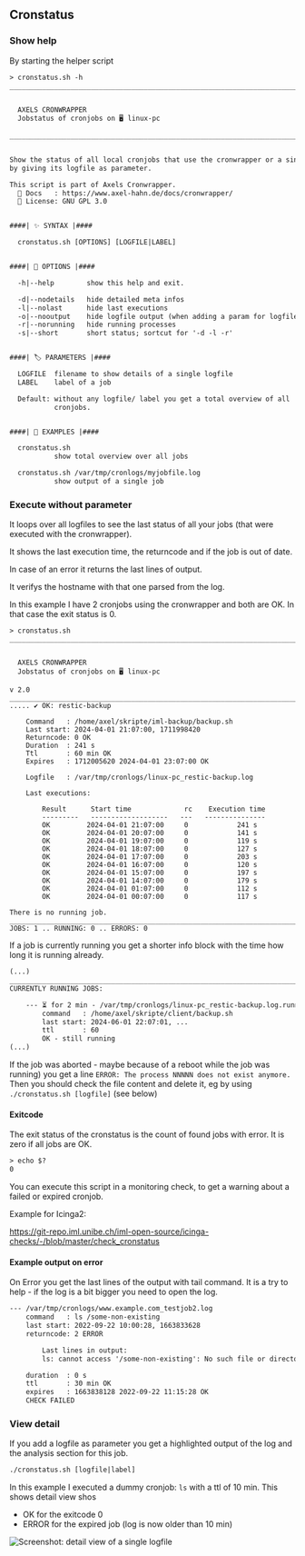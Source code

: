 ## Cronstatus

### Show help

By starting the helper script 

```txt
> cronstatus.sh -h
______________________________________________________________________________


  AXELS CRONWRAPPER
  Jobstatus of cronjobs on 🖥 linux-pc
                                                                         v 2.0
______________________________________________________________________________


Show the status of all local cronjobs that use the cronwrapper or a single job
by giving its logfile as parameter.

This script is part of Axels Cronwrapper.
  📗 Docs   : https://www.axel-hahn.de/docs/cronwrapper/
  📜 License: GNU GPL 3.0


####| ✨ SYNTAX |####

  cronstatus.sh [OPTIONS] [LOGFILE|LABEL]


####| 🔧 OPTIONS |####

  -h|--help        show this help and exit.

  -d|--nodetails   hide detailed meta infos
  -l|--nolast      hide last executions
  -o|--nooutput    hide logfile output (when adding a param for logfile|label)
  -r|--norunning   hide running processes
  -s|--short       short status; sortcut for '-d -l -r'


####| 🏷 PARAMETERS |####

  LOGFILE  filename to show details of a single logfile
  LABEL    label of a job

  Default: without any logfile/ label you get a total overview of all
           cronjobs.


####| 🧩 EXAMPLES |####

  cronstatus.sh
           show total overview over all jobs

  cronstatus.sh /var/tmp/cronlogs/myjobfile.log
           show output of a single job

```

### Execute without parameter

It loops over all logfiles to see the last status of all your jobs (that were executed with the cronwrapper).

It shows the last execution time, the returncode and if the job is out of date.

In case of an error it returns the last lines of output.

It verifys the hostname with that one parsed from the log.

In this example I have 2 cronjobs using the cronwrapper and both are OK. In that case the exit status is 0.

```text
> cronstatus.sh 
______________________________________________________________________________


  AXELS CRONWRAPPER
  Jobstatus of cronjobs on 🖥 linux-pc
                                                                         v 2.0
______________________________________________________________________________
..... ✔ OK: restic-backup

    Command   : /home/axel/skripte/iml-backup/backup.sh
    Last start: 2024-04-01 21:07:00, 1711998420
    Returncode: 0 OK
    Duration  : 241 s
    Ttl       : 60 min OK
    Expires   : 1712005620 2024-04-01 23:07:00 OK

    Logfile   : /var/tmp/cronlogs/linux-pc_restic-backup.log

    Last executions:

        Result      Start time             rc    Execution time
        ---------   -------------------   ---   ---------------
        OK         2024-04-01 21:07:00     0            241 s
        OK         2024-04-01 20:07:00     0            141 s
        OK         2024-04-01 19:07:00     0            119 s
        OK         2024-04-01 18:07:00     0            127 s
        OK         2024-04-01 17:07:00     0            203 s
        OK         2024-04-01 16:07:00     0            120 s
        OK         2024-04-01 15:07:00     0            197 s
        OK         2024-04-01 14:07:00     0            179 s
        OK         2024-04-01 01:07:00     0            112 s
        OK         2024-04-01 00:07:00     0            117 s

There is no running job.
____________________________________________________________________________________
JOBS: 1 .. RUNNING: 0 .. ERRORS: 0

```

If a job is currently running you get a shorter info block with the time how long it is running already.

```txt
(...)
____________________________________________________________________________________
CURRENTLY RUNNING JOBS:

    --- ⏳ for 2 min - /var/tmp/cronlogs/linux-pc_restic-backup.log.running.NNNNN
        command   : /home/axel/skripte/client/backup.sh
        last start: 2024-06-01 22:07:01, ...
        ttl       : 60
        OK - still running
(...)
```

If the job was aborted - maybe because of a reboot while the job was running) you get a line `ERROR: The process NNNNN does not exist anymore.` 
Then you should check the file content and delete it, eg by using `./cronstatus.sh [logfile]` (see below)

#### Exitcode

The exit status of the cronstatus is the count of found jobs with error.
It is zero if all jobs are OK.

```txt
> echo $?
0
```

You can execute this script in a monitoring check, to get a warning about a failed or expired cronjob.

Example for Icinga2:

https://git-repo.iml.unibe.ch/iml-open-source/icinga-checks/-/blob/master/check_cronstatus


#### Example output on error

On Error you get the last lines of the output with tail command.
It is a try to help - if the log is a bit bigger you need to open the log.

```txt
--- /var/tmp/cronlogs/www.example.com_testjob2.log
    command   : ls /some-non-existing
    last start: 2022-09-22 10:00:28, 1663833628
    returncode: 2 ERROR

        Last lines in output:
        ls: cannot access '/some-non-existing': No such file or directory

    duration  : 0 s
    ttl       : 30 min OK
    expires   : 1663838128 2022-09-22 11:15:28 OK
    CHECK FAILED
```

### View detail

If you add a logfile as parameter you get a highlighted output of the log and the analysis section for this job.

```txt
./cronstatus.sh [logfile|label]
```

In this example I executed a dummy cronjob: `ls` with a ttl of 10 min. This shows detail view shos

* OK for the exitcode 0
* ERROR for the expired job (log is now older than 10 min)

![Screenshot: detail view of a single logfile](/images/cronstatus_detail.png)